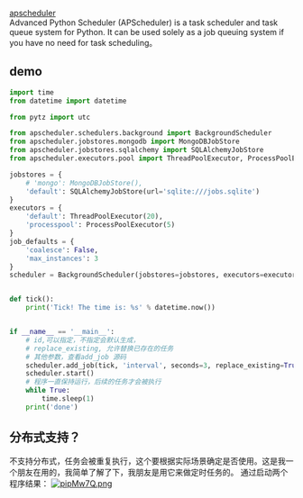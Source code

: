[apscheduler](https://apscheduler.readthedocs.io/)  
Advanced Python Scheduler (APScheduler) is a task scheduler and task queue system for Python. It can be used solely as a job queuing system if you have no need for task scheduling。


## demo
```python
import time
from datetime import datetime

from pytz import utc

from apscheduler.schedulers.background import BackgroundScheduler
from apscheduler.jobstores.mongodb import MongoDBJobStore
from apscheduler.jobstores.sqlalchemy import SQLAlchemyJobStore
from apscheduler.executors.pool import ThreadPoolExecutor, ProcessPoolExecutor

jobstores = {
    # 'mongo': MongoDBJobStore(),
    'default': SQLAlchemyJobStore(url='sqlite:///jobs.sqlite')
}
executors = {
    'default': ThreadPoolExecutor(20),
    'processpool': ProcessPoolExecutor(5)
}
job_defaults = {
    'coalesce': False,
    'max_instances': 3
}
scheduler = BackgroundScheduler(jobstores=jobstores, executors=executors, job_defaults=job_defaults, timezone=utc)


def tick():
    print('Tick! The time is: %s' % datetime.now())


if __name__ == '__main__':
    # id,可以指定，不指定会默认生成，
    # replace_existing, 允许替换已存在的任务
    # 其他参数，查看add_job 源码
    scheduler.add_job(tick, 'interval', seconds=3, replace_existing=True, id='abc')
    scheduler.start()
    # 程序一直保持运行，后续的任务才会被执行
    while True:
        time.sleep(1)
    print('done')
```
## 分布式支持？
不支持分布式，任务会被重复执行，这个要根据实际场景确定是否使用。这是我一个朋友在用的，我简单了解了下，我朋友是用它来做定时任务的。
通过启动两个程序结果：
[![pipMw7Q.png](https://z1.ax1x.com/2023/10/13/pipMw7Q.png)](https://imgse.com/i/pipMw7Q)